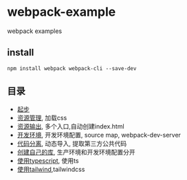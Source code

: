 # webpack-example
webpack examples

## install
```angular2html
npm install webpack webpack-cli --save-dev
```

## 目录
- [起步](01)
- [资源管理](02), 加载css
- [资源输出](03), 多个入口,自动创建index.html
- [开发环境](04), 开发环境配置, source map, webpack-dev-server
- [代码分离](05), 动态导入, 提取第三方公共代码
- [创建自己的库](06), 生产环境和开发环境配置分开
- [使用typescript](07), 使用ts
- [使用tailwind](08),tailwindcss
